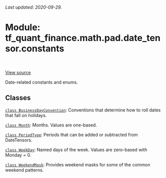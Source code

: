 <!--
This file is generated by a tool. Do not edit directly.
For open-source contributions the docs will be updated automatically.
-->

*Last updated: 2020-09-29.*

<div itemscope itemtype="http://developers.google.com/ReferenceObject">
<meta itemprop="name" content="tf_quant_finance.math.pad.date_tensor.constants" />
<meta itemprop="path" content="Stable" />
</div>

# Module: tf_quant_finance.math.pad.date_tensor.constants

<!-- Insert buttons and diff -->

<table class="tfo-notebook-buttons tfo-api" align="left">
</table>

<a target="_blank" href="https://github.com/google/tf-quant-finance/blob/master/tf_quant_finance/datetime/constants.py">View source</a>



Date-related constants and enums.



## Classes

[`class BusinessDayConvention`](../../../../tf_quant_finance/datetime/BusinessDayConvention.md): Conventions that determine how to roll dates that fall on holidays.

[`class Month`](../../../../tf_quant_finance/datetime/Month.md): Months. Values are one-based.

[`class PeriodType`](../../../../tf_quant_finance/datetime/PeriodType.md): Periods that can be added or subtracted from DateTensors.

[`class WeekDay`](../../../../tf_quant_finance/datetime/WeekDay.md): Named days of the week. Values are zero-based with Monday = 0.

[`class WeekendMask`](../../../../tf_quant_finance/datetime/WeekendMask.md): Provides weekend masks for some of the common weekend patterns.

